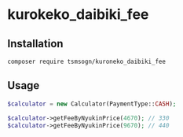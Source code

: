 # kurokeko_daibiki_fee


## Installation

```shell
composer require tsmsogn/kuroneko_daibiki_fee
```

## Usage

```php
$calculator = new Calculator(PaymentType::CASH);

$calculator->getFeeByNyukinPrice(4670); // 330
$calculator->getFeeByNyukinPrice(9670); // 440
```
